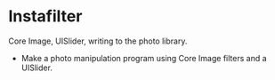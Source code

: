 # Instafilter
Core Image, UISlider, writing to the photo library.
- Make a photo manipulation program using Core Image filters and a UISlider.
